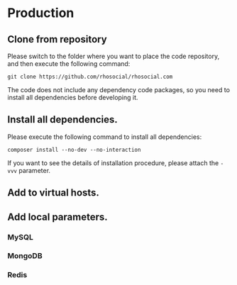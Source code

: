 # Production

## Clone from repository

Please switch to the folder where you want to place the code repository, and then
execute the following command:

```
git clone https://github.com/rhosocial/rhosocial.com
```

The code does not include any dependency code packages, so you need to install all
dependencies before developing it.

## Install all dependencies.

Please execute the following command to install all dependencies:

```
composer install --no-dev --no-interaction
```

If you want to see the details of installation procedure, please attach the `-vvv` parameter.

## Add to virtual hosts.



## Add local parameters.

### MySQL

### MongoDB

### Redis
